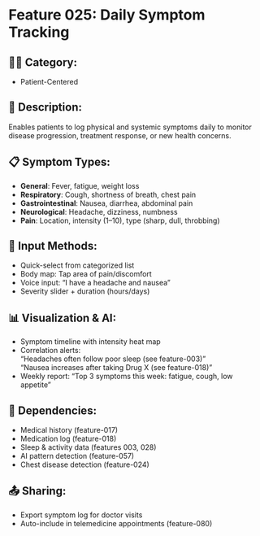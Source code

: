 # Feature 025: Daily Symptom Tracking

## 🧑‍💻 Category:
- Patient-Centered

## 📝 Description:
Enables patients to log physical and systemic symptoms daily to monitor disease progression, treatment response, or new health concerns.

## 📋 Symptom Types:
- **General**: Fever, fatigue, weight loss
- **Respiratory**: Cough, shortness of breath, chest pain
- **Gastrointestinal**: Nausea, diarrhea, abdominal pain
- **Neurological**: Headache, dizziness, numbness
- **Pain**: Location, intensity (1–10), type (sharp, dull, throbbing)

## 📱 Input Methods:
- Quick-select from categorized list
- Body map: Tap area of pain/discomfort
- Voice input: “I have a headache and nausea”
- Severity slider + duration (hours/days)

## 📊 Visualization & AI:
- Symptom timeline with intensity heat map
- Correlation alerts:  
  “Headaches often follow poor sleep (see feature-003)”  
  “Nausea increases after taking Drug X (see feature-018)”
- Weekly report: “Top 3 symptoms this week: fatigue, cough, low appetite”

## 🔄 Dependencies:
- Medical history (feature-017)
- Medication log (feature-018)
- Sleep & activity data (features 003, 028)
- AI pattern detection (feature-057)
- Chest disease detection (feature-024)

## 📤 Sharing:
- Export symptom log for doctor visits
- Auto-include in telemedicine appointments (feature-080)
